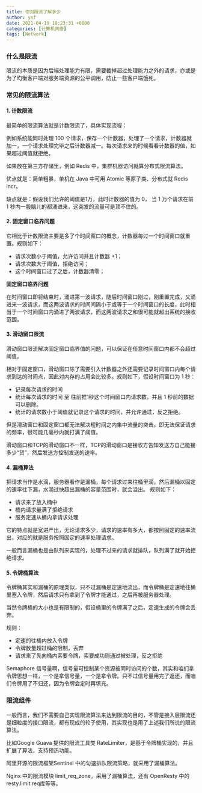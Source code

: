 ```yaml
---
title: 你对限流了解多少
author: ynf
date: 2021-04-19 18:23:31 +0800
categories: [计算机网络]
tags: [Network]
---
```

### 什么是限流
限流的本质是因为后端处理能力有限，需要截掉超过处理能力之外的请求，亦或是为了均衡客户端对服务端资源的公平调用，防止一些客户端饿死。

### 常见的限流算法
#### 1. 计数限流
最简单的限流算法就是计数限流了，具体实现流程：

例如系统能同时处理 100 个请求，保存一个计数器，处理了一个请求，计数器就加一，一个请求处理完毕之后计数器减一。每次请求来的时候看看计数器的值，如果超过阈值就拒绝。

如果放在第三方存储里，例如 Redis 中，集群机器访问就算分布式限流算法。

优点就是：简单粗暴，单机在 Java 中可用 Atomic 等原子类、分布式就 Redis incr。

缺点就是：假设我们允许的阈值是1万，此时计数器的值为 0， 当 1 万个请求在前 1 秒内一股脑儿的都涌进来，这突发的流量可是顶不住的。

#### 2. 固定窗口临界问题
它相比于计数限流主要是多了个时间窗口的概念，计数器每过一个时间窗口就重置。规则如下：
- 请求次数小于阈值，允许访问并且计数器 +1；
- 请求次数大于阈值，拒绝访问；
- 这个时间窗口过了之后，计数器清零；

**固定窗口临界问题**

在时间窗口即将结束时，涌进第一波请求，随后时间窗口刚过，刚重置完成，又涌进来一波请求，而这两波请求的时间间隔小于或等于一个时间窗口的长度，此时相当于一个时间窗口内涌进了两波请求，而这两波请求之和很可能就超出系统的接收范围。

#### 3. 滑动窗口限流
滑动窗口限流解决固定窗口临界值的问题，可以保证在任意时间窗口内都不会超过阈值。

相对于固定窗口，滑动窗口除了需要引入计数器之外还需要记录时间窗口内每个请求到达的时间点，因此对内存的占用会比较多。规则如下，假设时间窗口为 1 秒：
- 记录每次请求的时间
- 统计每次请求的时间 至 往前推1秒这个时间窗口内请求数，并且 1 秒前的数据可以删除。
- 统计的请求数小于阈值就记录这个请求的时间，并允许通过，反之拒绝。

但是滑动窗口和固定窗口都无法解决短时间之内集中流量的突击。即无法保证请求的频率，很可能几毫秒内就打满了阈值。

滑动窗口和TCP的滑动窗口不一样，TCP的滑动窗口是接收方告知发送方自己能接多少“货”，然后发送方控制发送的速率。

#### 4. 漏桶算法
把请求当作是水滴，服务器看作是漏桶，每个请求过来往桶里滴，然后漏桶以固定的速率往下漏，水滴过快超出漏桶的容量范围时，就会溢出。
规则如下：
- 请求来了放入桶中
- 桶内请求量满了拒绝请求
- 服务定速从桶内拿请求处理

它的特点就是宽进严出，无论请求多少，请求的速率有多大，都按照固定的速率流出，对应的就是服务按照固定的速率处理请求。

一般而言漏桶也是由队列来实现的，处理不过来的请求就排队，队列满了就开始拒绝请求。

#### 5. 令牌桶算法
令牌桶其实和漏桶的原理类似，只不过漏桶是定速地流出，而令牌桶是定速地往桶里塞入令牌，然后请求只有拿到了令牌才能通过，之后再被服务器处理。

当然令牌桶的大小也是有限制的，假设桶里的令牌满了之后，定速生成的令牌会丢弃。

规则：
- 定速的往桶内放入令牌
- 令牌数量超过桶的限制，丢弃
- 请求来了先向桶内索要令牌，索要成功则通过被处理，反之拒绝

Semaphore 信号量啊，信号量可控制某个资源被同时访问的个数，其实和咱们拿令牌思想一样，一个是拿信号量，一个是拿令牌。只不过信号量用完了返还，而咱们令牌用了不归还，因为令牌会定时再填充。

### 限流组件
一般而言，我们不需要自己实现限流算法来达到限流的目的，不管是接入层限流还是细粒度的接口限流，都有现成的轮子使用，其实现也是用了上述我们所说的限流算法。

比如Google Guava 提供的限流工具类 RateLimiter，是基于令牌桶实现的，并且扩展了算法，支持预热功能。

阿里开源的限流框架Sentinel 中的匀速排队限流策略，就采用了漏桶算法。

Nginx 中的限流模块 limit_req_zone，采用了漏桶算法，还有 OpenResty 中的 resty.limit.req库等等。
